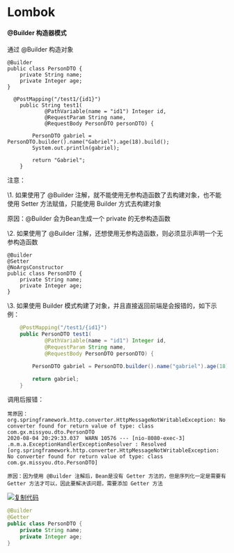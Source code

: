 # Lombok

#### @Builder 构造器模式

通过 @Builder 构造对象

```
@Builder
public class PersonDTO {
    private String name;
    private Integer age;
}

  @PostMapping("/test1/{id1}")
    public String test1(
            @PathVariable(name = "id1") Integer id,
            @RequestParam String name,
            @RequestBody PersonDTO personDTO) {

        PersonDTO gabriel = PersonDTO.builder().name("Gabriel").age(18).build();
        System.out.println(gabriel);

        return "Gabriel";
    }  
```

注意：

\1. 如果使用了 @Builder 注解，就不能使用无参构造函数了去构建对象，也不能使用 Setter 方法赋值，只能使用 Builder 方式去构建对象

原因：@Builder 会为Bean生成一个 private 的无参构造函数

\2. 如果使用了 @Builder 注解，还想使用无参构造函数，则必须显示声明一个无参构造函数



```
@Builder
@Setter
@NoArgsConstructor
public class PersonDTO {
    private String name;
    private Integer age;
}
```

\3. 如果使用 Builder 模式构建了对象，并且直接返回前端是会报错的，如下示例：



```java
    @PostMapping("/test1/{id1}")
    public PersonDTO test1(
            @PathVariable(name = "id1") Integer id,
            @RequestParam String name,
            @RequestBody PersonDTO personDTO) {

        PersonDTO gabriel = PersonDTO.builder().name("gabriel").age(18).build();

        return gabriel;
    }
```

调用后报错：

```
常原因：org.springframework.http.converter.HttpMessageNotWritableException: No converter found for return value of type: class com.gx.missyou.dto.PersonDTO
2020-08-04 20:29:33.037  WARN 10576 --- [nio-8080-exec-3] .m.m.a.ExceptionHandlerExceptionResolver : Resolved [org.springframework.http.converter.HttpMessageNotWritableException: No converter found for return value of type: class com.gx.missyou.dto.PersonDTO]
```

`原因：因为使用 @Builder 注解后，Bean是没有 Getter 方法的，但是序列化一定是需要有 Getter 方法才可以，因此要解决该问题，需要添加 Getter 方法`

[![复制代码](https://common.cnblogs.com/images/copycode.gif)](javascript:void(0);)

```java
@Builder
@Getter
public class PersonDTO {
    private String name;
    private Integer age;
}
```